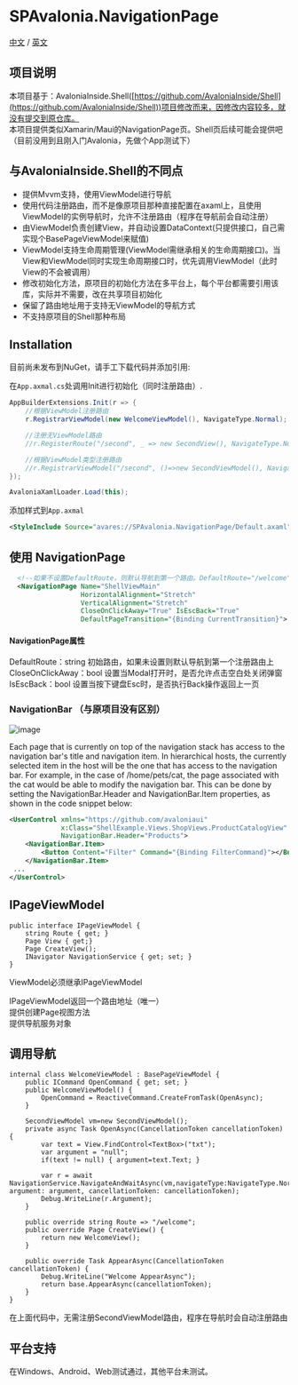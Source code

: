 <h1>SPAvalonia.NavigationPage</h1>

[中文](README_CN.md) /  [英文](README.md)

## 项目说明
本项目基于：AvaloniaInside.Shell([https://github.com/AvaloniaInside/Shell](https://github.com/AvaloniaInside/Shell))项目修改而来，因修改内容较多，就没有提交到原仓库。  
本项目提供类似Xamarin/Maui的NavigationPage页。Shell页后续可能会提供吧（目前没用到且刚入门Avalonia，先做个App测试下）

## 与AvaloniaInside.Shell的不同点
- 提供Mvvm支持，使用ViewModel进行导航
- 使用代码注册路由，而不是像原项目那种直接配置在axaml上，且使用ViewModel的实例导航时，允许不注册路由（程序在导航前会自动注册）
- 由ViewModel负责创建View，并自动设置DataContext(只提供接口，自己需实现个BasePageViewModel来赋值)
- ViewModel支持生命周期管理(ViewModel需继承相关的生命周期接口)。当View和ViewModel同时实现生命周期接口时，优先调用ViewModel（此时View的不会被调用）
- 修改初始化方法，原项目的初始化方法在多平台上，每个平台都需要引用该库，实际并不需要，改在共享项目初始化
- 保留了路由地址用于支持无ViewModel的导航方式
- 不支持原项目的Shell那种布局

## Installation

目前尚未发布到NuGet，请手工下载代码并添加引用:


在`App.axmal.cs`处调用Init进行初始化（同时注册路由）.
```csharp
AppBuilderExtensions.Init(r => {
    //根据ViewModel注册路由
    r.RegistrarViewModel(new WelcomeViewModel(), NavigateType.Normal);

    //注册无ViewModel路由
    //r.RegisterRoute("/second", _ => new SecondView(), NavigateType.Normal);

    //根据ViewModel类型注册路由
    //r.RegistrarViewModel("/second", ()=>new SecondViewModel(), NavigateType.Modal);
});

AvaloniaXamlLoader.Load(this);
```

添加样式到`App.axmal`
```xml
<StyleInclude Source="avares://SPAvalonia.NavigationPage/Default.axaml"></StyleInclude>
```

## 使用 NavigationPage


```xml
  <!--如果不设置DefaultRoute，则默认导航到第一个路由。DefaultRoute="/welcome"-->
  <NavigationPage Name="ShellViewMain"
	              HorizontalAlignment="Stretch"
	              VerticalAlignment="Stretch"
                  CloseOnClickAway="True" IsEscBack="True"
	   			  DefaultPageTransition="{Binding CurrentTransition}">
```

#### NavigationPage属性
DefaultRoute：string 初始路由，如果未设置则默认导航到第一个注册路由上  
CloseOnClickAway：bool 设置当Modal打开时，是否允许点击空白处关闭弹窗  
IsEscBack：bool 设置当按下键盘Esc时，是否执行Back操作返回上一页

### NavigationBar （与原项目没有区别）
![image](https://user-images.githubusercontent.com/956077/227613963-9b1a10b5-c2b0-4dcb-ba43-cd72f3a27333.png)

Each page that is currently on top of the navigation stack has access to the navigation bar's title and navigation item. In hierarchical hosts, the currently selected item in the host will be the one that has access to the navigation bar. For example, in the case of /home/pets/cat, the page associated with the cat would be able to modify the navigation bar. This can be done by setting the NavigationBar.Header and NavigationBar.Item properties, as shown in the code snippet below:

```xml
<UserControl xmlns="https://github.com/avaloniaui"
             x:Class="ShellExample.Views.ShopViews.ProductCatalogView"
             NavigationBar.Header="Products">
	<NavigationBar.Item>
		<Button Content="Filter" Command="{Binding FilterCommand}"></Button>
	</NavigationBar.Item>
 ...
</UserControl>
```

## IPageViewModel
```
public interface IPageViewModel {
    string Route { get; }
    Page View { get;}
    Page CreateView();
    INavigator NavigationService { get; set; }
}
```
ViewModel必须继承IPageViewModel  

IPageViewModel返回一个路由地址（唯一）  
提供创建Page视图方法  
提供导航服务对象  

## 调用导航
```
internal class WelcomeViewModel : BasePageViewModel {
    public ICommand OpenCommand { get; set; }
    public WelcomeViewModel() {
        OpenCommand = ReactiveCommand.CreateFromTask(OpenAsync);
    }

    SecondViewModel vm=new SecondViewModel();
    private async Task OpenAsync(CancellationToken cancellationToken) {
        var text = View.FindControl<TextBox>("txt");
        var argument = "null";
        if(text != null) { argument=text.Text; }

        var r = await NavigationService.NavigateAndWaitAsync(vm,navigateType:NavigateType.Normal, argument: argument, cancellationToken: cancellationToken);
        Debug.WriteLine(r.Argument);
    }

    public override string Route => "/welcome";
    public override Page CreateView() {
        return new WelcomeView();
    }

    public override Task AppearAsync(CancellationToken cancellationToken) {
        Debug.WriteLine("Welcome AppearAsync");
        return base.AppearAsync(cancellationToken);
    }
}
```
在上面代码中，无需注册SecondViewModel路由，程序在导航时会自动注册路由

## 平台支持
在Windows、Android、Web测试通过，其他平台未测试。
